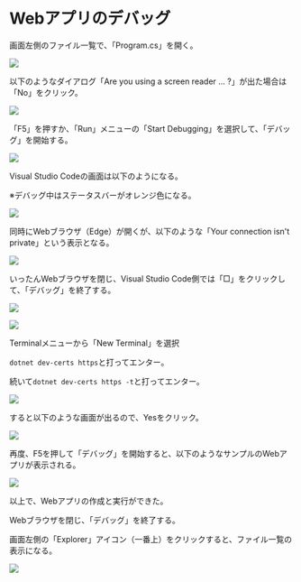 # Webアプリのデバッグ

画面左側のファイル一覧で、「Program.cs」を開く。

![](images/ss-2022-04-04-02-19-27.png)

以下のようなダイアログ「Are you using a screen reader ... ?」が出た場合は「No」をクリック。

![](images/ss-2022-04-03-23-56-57.png)

「F5」を押すか、「Run」メニューの「Start Debugging」を選択して、「デバッグ」を開始する。

![](images/ss-2022-04-04-00-00-16.png)

Visual Studio Codeの画面は以下のようになる。

※デバッグ中はステータスバーがオレンジ色になる。

![](images/ss-2022-04-03-23-59-13.png)

同時にWebブラウザ（Edge）が開くが、以下のような「Your connection isn't private」という表示となる。

![](images/ss-2022-04-04-00-02-59.png)

いったんWebブラウザを閉じ、Visual Studio Code側では「□」をクリックして、「デバッグ」を終了する。

![](images/ss-2022-04-04-00-03-51.png)

![](images/ss-2022-04-03-23-37-26.png)

Terminalメニューから「New Terminal」を選択

`dotnet dev-certs https`と打ってエンター。

続いて`dotnet dev-certs https -t`と打ってエンター。

![](images/ss-2022-04-04-00-06-33.png)

すると以下のような画面が出るので、Yesをクリック。

![](images/ss-2022-04-04-00-07-33.png)

再度、F5を押して「デバッグ」を開始すると、以下のようなサンプルのWebアプリが表示される。

![](images/ss-2022-04-04-00-08-27.png)

以上で、Webアプリの作成と実行ができた。

Webブラウザを閉じ、「デバッグ」を終了する。

画面左側の「Explorer」アイコン（一番上）をクリックすると、ファイル一覧の表示になる。

![](images/ss-2022-04-04-00-10-27.png)
